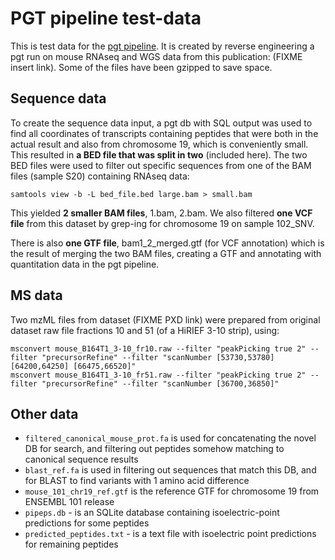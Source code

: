 # PGT pipeline test-data

This is test data for the [pgt pipeline](https://github.com/husensofteng/pgt). It is created by reverse engineering a pgt run on mouse RNAseq and WGS data from this publication: (FIXME insert link).
Some of the files have been gzipped to save space.

## Sequence data
To create the sequence data input, a pgt db with SQL output was used to find all coordinates of transcripts containing peptides that were both in the actual result and also from chromosome 19, which is conveniently small.
This resulted in **a BED file that was split in two** (included here). The two BED files were used to filter out specific sequences from one of the BAM files (sample S20) containing RNAseq data:

```
samtools view -b -L bed_file.bed large.bam > small.bam
```
This yielded **2 smaller BAM files**, 1.bam, 2.bam. We also filtered **one VCF file** from this dataset by grep-ing for chromosome 19 on sample 102_SNV.

There is also **one GTF file**, bam1_2_merged.gtf (for VCF annotation) which is the result of merging the two BAM files, creating a GTF and annotating with quantitation data in the pgt pipeline.


## MS data
Two mzML files from dataset (FIXME PXD link) were prepared from original dataset raw file fractions 10 and 51 (of a HiRIEF 3-10 strip), using:

```
msconvert mouse_B164T1_3-10_fr10.raw --filter "peakPicking true 2" --filter "precursorRefine" --filter "scanNumber [53730,53780] [64200,64250] [66475,66520]"
msconvert mouse_B164T1_3-10_fr51.raw --filter "peakPicking true 2" --filter "precursorRefine" --filter "scanNumber [36700,36850]"
```

## Other data

- `filtered_canonical_mouse_prot.fa` is used for concatenating the novel DB for search, and filtering out peptides somehow matching to canonical sequence results
- `blast_ref.fa` is used in filtering out sequences that match this DB, and for BLAST to find variants with 1 amino acid difference
- `mouse_101_chr19_ref.gtf` is the reference GTF for chromosome 19 from ENSEMBL 101 release
- `pipeps.db` - is an SQLite database containing isoelectric-point predictions for some peptides
- `predicted_peptides.txt` - is a text file with isoelectric point predictions for remaining peptides
